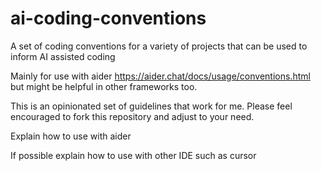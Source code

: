 # ai-coding-conventions
A set of coding conventions for a variety of projects that can be used to inform AI assisted coding

Mainly for use with aider https://aider.chat/docs/usage/conventions.html but might be helpful in other frameworks too.

This is an opinionated set of guidelines that work for me. Please feel encouraged to fork this repository and adjust to your need.

Explain how to use with aider

If possible explain how to use with other IDE such as cursor

